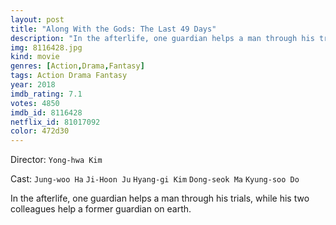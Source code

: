 ```yaml
---
layout: post
title: "Along With the Gods: The Last 49 Days"
description: "In the afterlife, one guardian helps a man through his trials, while his two colleagues help a former guardian on earth..."
img: 8116428.jpg
kind: movie
genres: [Action,Drama,Fantasy]
tags: Action Drama Fantasy 
year: 2018
imdb_rating: 7.1
votes: 4850
imdb_id: 8116428
netflix_id: 81017092
color: 472d30
---
```

Director: `Yong-hwa Kim`  

Cast: `Jung-woo Ha` `Ji-Hoon Ju` `Hyang-gi Kim` `Dong-seok Ma` `Kyung-soo Do` 

In the afterlife, one guardian helps a man through his trials, while his two colleagues help a former guardian on earth.